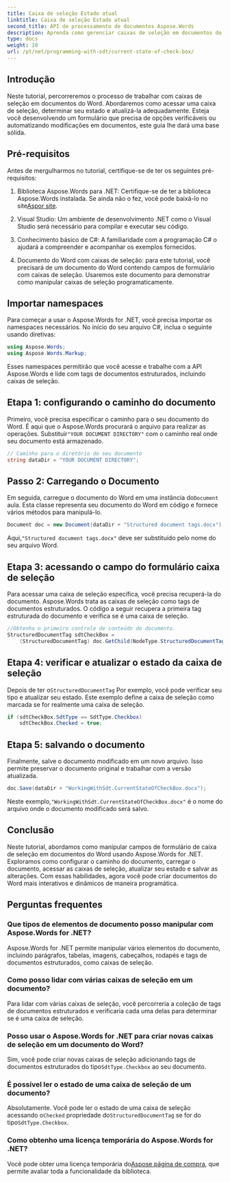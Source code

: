 ```yaml
---
title: Caixa de seleção Estado atual
linktitle: Caixa de seleção Estado atual
second_title: API de processamento de documentos Aspose.Words
description: Aprenda como gerenciar caixas de seleção em documentos do Word com Aspose.Words for .NET. Este guia aborda a configuração, atualização e salvamento de caixas de seleção programaticamente.
type: docs
weight: 10
url: /pt/net/programming-with-sdt/current-state-of-check-box/
---
```

## Introdução

Neste tutorial, percorreremos o processo de trabalhar com caixas de seleção em documentos do Word. Abordaremos como acessar uma caixa de seleção, determinar seu estado e atualizá-la adequadamente. Esteja você desenvolvendo um formulário que precisa de opções verificáveis ou automatizando modificações em documentos, este guia lhe dará uma base sólida.

## Pré-requisitos

Antes de mergulharmos no tutorial, certifique-se de ter os seguintes pré-requisitos:

1.  Biblioteca Aspose.Words para .NET: Certifique-se de ter a biblioteca Aspose.Words instalada. Se ainda não o fez, você pode baixá-lo no site[Aspor site](https://releases.aspose.com/words/net/).

2. Visual Studio: Um ambiente de desenvolvimento .NET como o Visual Studio será necessário para compilar e executar seu código.

3. Conhecimento básico de C#: A familiaridade com a programação C# o ajudará a compreender e acompanhar os exemplos fornecidos.

4. Documento do Word com caixas de seleção: para este tutorial, você precisará de um documento do Word contendo campos de formulário com caixas de seleção. Usaremos este documento para demonstrar como manipular caixas de seleção programaticamente.

## Importar namespaces

Para começar a usar o Aspose.Words for .NET, você precisa importar os namespaces necessários. No início do seu arquivo C#, inclua o seguinte usando diretivas:

```csharp
using Aspose.Words;
using Aspose.Words.Markup;
```

Esses namespaces permitirão que você acesse e trabalhe com a API Aspose.Words e lide com tags de documentos estruturados, incluindo caixas de seleção.

## Etapa 1: configurando o caminho do documento

 Primeiro, você precisa especificar o caminho para o seu documento do Word. É aqui que o Aspose.Words procurará o arquivo para realizar as operações. Substituir`"YOUR DOCUMENT DIRECTORY"` com o caminho real onde seu documento está armazenado.

```csharp
// Caminho para o diretório do seu documento
string dataDir = "YOUR DOCUMENT DIRECTORY";
```

## Passo 2: Carregando o Documento

 Em seguida, carregue o documento do Word em uma instância do`Document` aula. Esta classe representa seu documento do Word em código e fornece vários métodos para manipulá-lo.

```csharp
Document doc = new Document(dataDir + "Structured document tags.docx");
```

 Aqui,`"Structured document tags.docx"` deve ser substituído pelo nome do seu arquivo Word.

## Etapa 3: acessando o campo do formulário caixa de seleção

Para acessar uma caixa de seleção específica, você precisa recuperá-la do documento. Aspose.Words trata as caixas de seleção como tags de documentos estruturados. O código a seguir recupera a primeira tag estruturada do documento e verifica se é uma caixa de seleção.

```csharp
//Obtenha o primeiro controle de conteúdo do documento.
StructuredDocumentTag sdtCheckBox =
    (StructuredDocumentTag) doc.GetChild(NodeType.StructuredDocumentTag, 0, true);
```

## Etapa 4: verificar e atualizar o estado da caixa de seleção

 Depois de ter o`StructuredDocumentTag` Por exemplo, você pode verificar seu tipo e atualizar seu estado. Este exemplo define a caixa de seleção como marcada se for realmente uma caixa de seleção.

```csharp
if (sdtCheckBox.SdtType == SdtType.Checkbox)
    sdtCheckBox.Checked = true;
```

## Etapa 5: salvando o documento

Finalmente, salve o documento modificado em um novo arquivo. Isso permite preservar o documento original e trabalhar com a versão atualizada.

```csharp
doc.Save(dataDir + "WorkingWithSdt.CurrentStateOfCheckBox.docx");
```

 Neste exemplo,`"WorkingWithSdt.CurrentStateOfCheckBox.docx"` é o nome do arquivo onde o documento modificado será salvo.

## Conclusão

Neste tutorial, abordamos como manipular campos de formulário de caixa de seleção em documentos do Word usando Aspose.Words for .NET. Exploramos como configurar o caminho do documento, carregar o documento, acessar as caixas de seleção, atualizar seu estado e salvar as alterações. Com essas habilidades, agora você pode criar documentos do Word mais interativos e dinâmicos de maneira programática.

## Perguntas frequentes

### Que tipos de elementos de documento posso manipular com Aspose.Words for .NET?
Aspose.Words for .NET permite manipular vários elementos do documento, incluindo parágrafos, tabelas, imagens, cabeçalhos, rodapés e tags de documentos estruturados, como caixas de seleção.

### Como posso lidar com várias caixas de seleção em um documento?
Para lidar com várias caixas de seleção, você percorreria a coleção de tags de documentos estruturados e verificaria cada uma delas para determinar se é uma caixa de seleção.

### Posso usar o Aspose.Words for .NET para criar novas caixas de seleção em um documento do Word?
 Sim, você pode criar novas caixas de seleção adicionando tags de documentos estruturados do tipo`SdtType.Checkbox` ao seu documento.

### É possível ler o estado de uma caixa de seleção de um documento?
 Absolutamente. Você pode ler o estado de uma caixa de seleção acessando o`Checked` propriedade do`StructuredDocumentTag` se for do tipo`SdtType.Checkbox`.

### Como obtenho uma licença temporária do Aspose.Words for .NET?
 Você pode obter uma licença temporária do[Aspose página de compra](https://purchase.aspose.com/temporary-license/), que permite avaliar toda a funcionalidade da biblioteca.